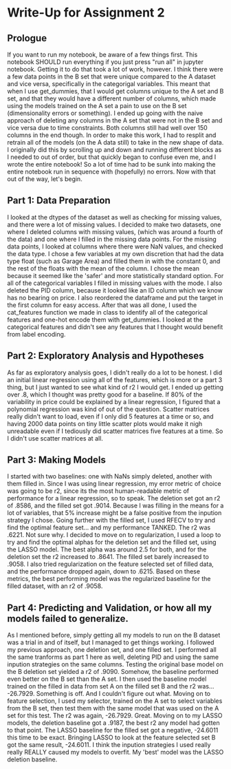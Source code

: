 # Write-Up for Assignment 2
## Prologue
If you want to run my notebook, be aware of a few things first.
This notebook SHOULD run everything if you just press "run all" in jupyter notebook.
Getting it to do that took a lot of work, however. I think there were a few data points in the B set that were unique
compared to the A dataset and vice versa, specifically in the categorigal variables. This meant that when I use get_dummies,
that I would get columns unique to the A set and B set, and that they would have a different number of columns, which
made using the models trained on the A set a pain to use on the B set (dimensionality errors or something). 
I ended up going with the naive approach of deleting any columns in the A set that were not in the B set and vice 
versa due to time constraints. Both columns still had well over 150 columns in the end though. In order to make this 
work, I had to resplit and retrain all of the models (on the A data still) to take in the new shape of data. 
I originally did this by scrolling up and down and running different blocks as I needed to out of order, but that 
quickly began to confuse even me, and I wrote the entire notebook! So a lot of time had to be sunk into making the 
entire notebook run in sequence with (hopefully) no errors. Now with that out of the way, let's begin.

## Part 1: Data Preparation
I looked at the dtypes of the dataset as well as checking for missing values, and there were a lot of missing values.
I decided to make two datasets, one where I deleted columns with missing values, (which was around a fourth of the data)
and one where I filled in the missing data points. For the missing data points, I looked at columns where there were NaN
values, and checked the data type. I chose a few variables at my own discretion that had the data type float 
(such as Garage Area) and filled them in with the constant 0, and the rest of the floats with the mean of the column.
I chose the mean because it seemed like the 'safer' and more statistically standard option. For all of the categorical
variables I filled in missing values with the mode. I also deleted the PID column, because it looked like an ID column
which we know has no bearing on price. I also reordered the dataframe and put the target in the first column for easy
access. After that was all done, I used the cat_features function we made in class to identify all of the categorical
features and one-hot encode them with get_dummies. I looked at the categorical features and didn't see any features that 
I thought would benefit from label encoding. 

## Part 2: Exploratory Analysis and Hypotheses
As far as exploratory analysis goes, I didn't really do a lot to be honest. I did an initial linear regression using
all of the features, which is more or a part 3 thing, but I just wanted to see what kind of r2 I would get. I ended up
getting over .8, which I thought was pretty good for a baseline. If 80% of the variability in price could be explained
by a linear regression, I figured that a polynomial regression was kind of out of the question. Scatter matrices really
didn't want to load, even if I only did 5 features at a time or so, and having 2000 data points on tiny little scatter
plots would make it nigh unreadable even if I tediously did scatter matrices five features at a time. So I didn't use 
scatter matrices at all. 

## Part 3: Making Models
I started with two baselines: one with NaNs simply deleted, another with them filled in. Since I was using linear
regression, my error metric of choice was going to be r2, since its the most human-readable metric of performance
for a linear regression, so to speak. The deletion set got an r2 of .8586, and the filled set got .9014. Because I 
was filling in the means for a lot of variables, that 5% increase might be a false positive from the inpution 
strategy I chose. Going further with the filled set, I used RFECV to try and find the optimal feature set... and my 
performance TANKED. The r2 was .6221. Not sure why. I decided to move on to regularization, I used a loop to try and 
find the optimal alphas for the deletion set and the filled set, using the LASSO model. The best alpha was around 2.5 
for both, and for the deletion set the r2 increased to .8641. The filled set barely increased to .9058. I also tried 
regularization on the feature selected set of filled data, and the performance dropped again, down to .6215. Based on 
these metrics, the best performing model was the regularized baseline for the filled dataset, with an r2 of .9058.

## Part 4: Predicting and Validation, or how all my models failed to generalize.
As I mentioned before, simply getting all my models to run on the B dataset was a trial in and of itself, but I managed
to get things working. I followed my previous approach, one deletion set, and one filled set. I performed all the same
tranforms as part 1 here as well, deleting PID and using the same inpution strategies on the same columns. Testing the 
original base model on the B deletion set yielded a r2 of .9090. Somehow, the baseline performed even better on the B 
set than the A set. I then used the baseline model trained on the filled in data from set A on the filled set B and
the r2 was... -26.7929. Something is off. And I couldn't figure out what. Moving on to feature selection, I used my 
selector, trained on the A set to select variables from the B set, then test them with the same model that was used on
the A set for this test. The r2 was again, -26.7929. Great. Moving on to my LASSO models, the deletion baseline got a
.9187, the best r2 any model had gotten to that point. The LASSO baseline for the filled set got a negative, -24.6011 
this time to be exact. Bringing LASSO to look at the feature selected set B got the same result, -24.6011. I think the 
inpution strategies I used really really REALLY caused my models to overfit. My 'best' model was the LASSO deletion baseline. 